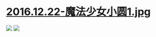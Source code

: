 # [2016.12.22-魔法少女小圆1.jpg](https://madoka.biligame.com/)
![](https://bilicoverimg.github.io/2016/2016.12.22-魔法少女小圆1.jpg)
![](https://bilicoverimg.github.io/2016/2016.12.221-魔法少女小圆2.jpg)
